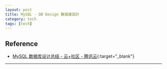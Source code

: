 ```yaml
---
layout: post
title: MySQL - DB Design 數據庫設計
category: tech
tags: [tech]
---
```


## Reference

- [MySQL 数据库设计总结 - 云+社区 - 腾讯云](https://cloud.tencent.com/developer/article/1004367){:target="_blank"}

---